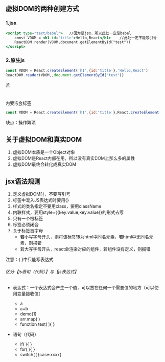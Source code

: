 ## 虚拟DOM的两种创建方式

### 1.jsx

```jsx
<script type="text/babel">   //因为是jsx，所以此处一定是babel
    const VDOM = <h1 id='title'>Hello,React</h1>    //此处一定不能写引号
    ReactDOM.render(VDOM,document.getElementById("test"))
</script>
```

### 2.原生js

```js
const VDOM = React.createElement('h1',{id:'title'},'Hello,React')
ReactDOM.reader(VDOM,,document.getElementById("test"))
```

若<h1></h1>内要嵌套<span></span>标签

```js
const VDOM = React.createElement('h1',{id:'title'},React.createElement('span',{},'Hello,React'))
```

缺点：操作繁琐

## 关于虚拟DOM和真实DOM

1. 虚拟DOM本质是一个Object对象
2. 虚拟DOM是React内部在用，所以没有真实DOM上那么多的属性
3. 虚拟DOM最终会转化成真实DOM

## jsx语法规则

1. 定义虚拟DOM时，不要写引号
2. 标签中混入JS表达式时要用{}
3. 样式的类名指定不要用class，要用className
4. 内联样式，要用style={{key:value,key:value}}的形式去写
5. 只有一个根标签
6. 标签必须闭合
7. 关于标签首字母
   - 若小写字母开头，则将该标签转为html中同名元素，若html中无同名元素，则报错
   - 若大写字母开头，react会渲染对应的组件，若组件没有定义，则报错

注意：{ }中只能写表达式

###### 区分【js语句（代码）】与【js表达式】

- 表达式：一个表达式会产生一个值，可以放在任何一个需要值的地方（可以使用变量接收值）

  - a
  - a+b
  - demo(1)
  - arr.map( )
  - function test( ){ }

- 语句（代码）

  - if( ){ }
  - for( ){ }
  - switch( ){case:xxxx} 

  

  



​	